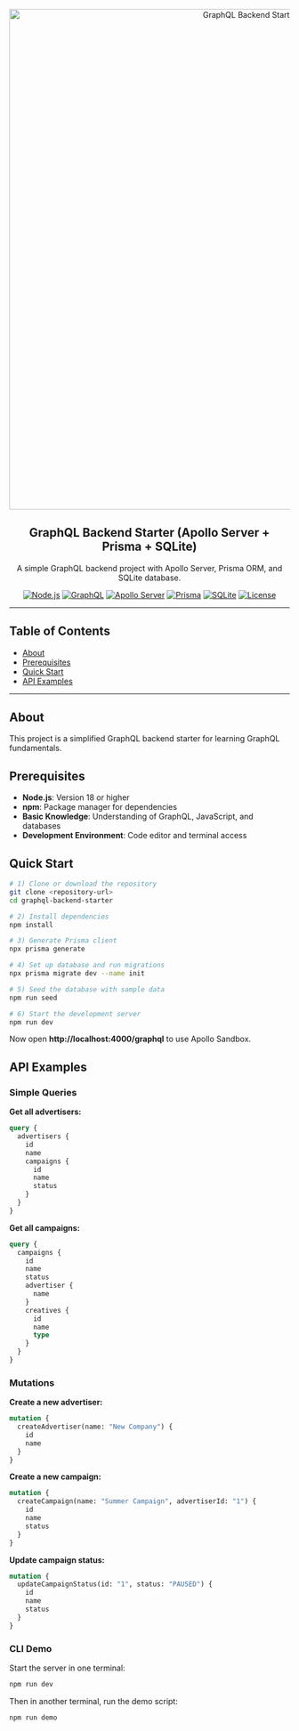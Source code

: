 <p align="center">
  <img src="https://i.postimg.cc/0jzgZrM4/Chat-GPT-Image-Sep-4-2025-08-56-30-PM.png" alt="GraphQL Backend Starter Banner" width="900" />
</p>

<div align="center">

## GraphQL Backend Starter (Apollo Server + Prisma + SQLite)

A simple GraphQL backend project with Apollo Server, Prisma ORM, and SQLite database.

[![Node.js](https://img.shields.io/badge/Node.js-18+-339933?logo=node.js&logoColor=white)](https://nodejs.org/)
[![GraphQL](https://img.shields.io/badge/GraphQL-E10098?logo=graphql&logoColor=white)](https://graphql.org/)
[![Apollo Server](https://img.shields.io/badge/Apollo_Server-311C87?logo=apollo-graphql&logoColor=white)](https://www.apollographql.com/docs/apollo-server/)
[![Prisma](https://img.shields.io/badge/Prisma-2D3748?logo=prisma&logoColor=white)](https://www.prisma.io/)
[![SQLite](https://img.shields.io/badge/SQLite-003B57?logo=sqlite&logoColor=white)](https://www.sqlite.org/)
[![License](https://img.shields.io/badge/License-MIT-yellow.svg)](https://opensource.org/licenses/MIT)

</div>

---

## Table of Contents

- [About](#about)
- [Prerequisites](#prerequisites)
- [Quick Start](#quick-start)
- [API Examples](#api-examples)

---

## About

This project is a simplified GraphQL backend starter for learning GraphQL fundamentals.

## Prerequisites

- **Node.js**: Version 18 or higher
- **npm**: Package manager for dependencies
- **Basic Knowledge**: Understanding of GraphQL, JavaScript, and databases
- **Development Environment**: Code editor and terminal access

## Quick Start

```bash
# 1) Clone or download the repository
git clone <repository-url>
cd graphql-backend-starter

# 2) Install dependencies
npm install

# 3) Generate Prisma client
npx prisma generate

# 4) Set up database and run migrations
npx prisma migrate dev --name init

# 5) Seed the database with sample data
npm run seed

# 6) Start the development server
npm run dev
```

Now open **http://localhost:4000/graphql** to use Apollo Sandbox.

## API Examples

### Simple Queries

**Get all advertisers:**

```graphql
query {
  advertisers {
    id
    name
    campaigns {
      id
      name
      status
    }
  }
}
```

**Get all campaigns:**

```graphql
query {
  campaigns {
    id
    name
    status
    advertiser {
      name
    }
    creatives {
      id
      name
      type
    }
  }
}
```

### Mutations

**Create a new advertiser:**

```graphql
mutation {
  createAdvertiser(name: "New Company") {
    id
    name
  }
}
```

**Create a new campaign:**

```graphql
mutation {
  createCampaign(name: "Summer Campaign", advertiserId: "1") {
    id
    name
    status
  }
}
```

**Update campaign status:**

```graphql
mutation {
  updateCampaignStatus(id: "1", status: "PAUSED") {
    id
    name
    status
  }
}
```

### CLI Demo

Start the server in one terminal:

```bash
npm run dev
```

Then in another terminal, run the demo script:

```bash
npm run demo
```
